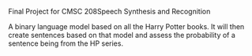 Final Project for CMSC 208Speech Synthesis and Recognition

A binary language model based on all the Harry Potter books. It will then create sentences based on that model and assess the probability of a sentence being from the HP series.


